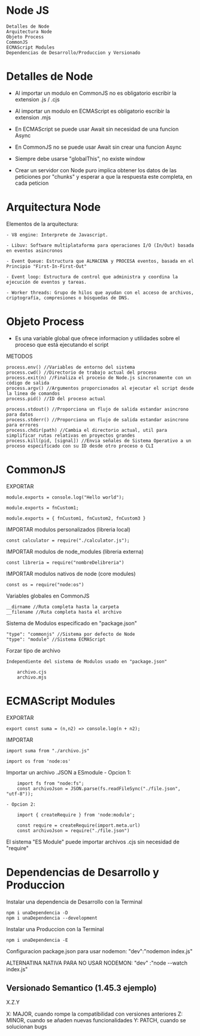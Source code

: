 # Node JS

    Detalles de Node
    Arquitectura Node
    Objeto Process
    CommonJS
    ECMAScript Modules
    Dependencias de Desarrollo/Produccion y Versionado

# Detalles de Node

- Al importar un modulo en CommonJS no es obligatorio escribir la extension .js / .cjs
- Al importar un modulo en ECMAScript es obligatorio escribir la extension .mjs

- En ECMAScript se puede usar Await sin necesidad de una funcion Async
- En CommonJS no se puede usar Await sin crear una funcion Async

- Siempre debe usarse "globalThis", no existe window

- Crear un servidor con Node puro implica obtener los datos de las peticiones por "chunks" y esperar a que la respuesta este completa, en cada peticion

# Arquitectura Node

Elementos de la arquitectura:

    - V8 engine: Interprete de Javascript.

    - Libuv: Software multiplataforma para operaciones I/O (In/Out) basada en eventos asincronos

    - Event Queue: Estructura que ALMACENA y PROCESA eventos, basada en el Principio "First-In-First-Out"

    - Event loop: Estructura de control que administra y coordina la ejecución de eventos y tareas.

    - Worker threads: Grupo de hilos que ayudan con el acceso de archivos, criptografía, compresiones o búsquedas de DNS.

# Objeto Process

- Es una variable global que ofrece informacion y utilidades sobre el proceso que está ejecutando el script

METODOS

    process.env() //Variables de entorno del sistema
    process.cwd() //Directorio de trabajo actual del proceso
    process.exit(n) //Finaliza el proceso de Node.js sincronamente con un código de salida
    process.argv() //Argumentos proporcionados al ejecutar el script desde la linea de comandos
    process.pid() //ID del proceso actual

    process.stdout() //Proporciona un flujo de salida estandar asincrono para datos
    process.stderr() //Proporciona un flujo de salida estandar asincrono para errores
    process.chdir(path) //Cambia el directorio actual, util para simplificar rutas relativas en proyectos grandes
    process.kill(pid, [signal]) //Envia señales de Sistema Operativo a un proceso especificado con su ID desde otro proceso o CLI

# CommonJS

EXPORTAR

    module.exports = console.log("Hello world");

    module.exports = fnCustom1;

    module.exports = { fnCustom1, fnCustom2, fnCustom3 }

IMPORTAR modulos personalizados (libreria local)

    const calculator = require("./calculator.js");

IMPORTAR modulos de node_modules (libreria externa)

    const libreria = require("nombreDelibreria")

IMPORTAR modulos nativos de node (core modules)

    const os = require("node:os")

Variables globales en CommonJS

    __dirname //Ruta completa hasta la carpeta
    __filename //Ruta completa hasta el archivo

Sistema de Modulos especificado en "package.json"

    "type": "commonjs" //Sistema por defecto de Node
    "type": "module" //Sistema ECMAScript

Forzar tipo de archivo

    Independiente del sistema de Modulos usado en "package.json"

        archivo.cjs
        archivo.mjs

# ECMAScript Modules

EXPORTAR

    export const suma = (n,n2) => console.log(n + n2);

IMPORTAR

    import suma from "./archivo.js"

    import os from 'node:os'

Importar un archivo .JSON a ESmodule
    - Opcion 1:

        import fs from "node:fs";
        const archivoJson = JSON.parse(fs.readFileSync("./file.json", "utf-8"));

    - Opcion 2:

        import { createRequire } from 'node:module';

        const require = createRequire(import.meta.url)
        const archivoJson = require("./file.json")

El sistema "ES Module" puede importar archivos .cjs sin necesidad de "require"

# Dependencias de Desarrollo y Produccion

Instalar una dependencia de Desarrollo con la Terminal

    npm i unaDependencia -D
    npm i unaDependencia --development


Instalar una Produccion con la Terminal

    npm i unaDependencia -E

Configuracion package.json para usar nodemon:
    "dev":"nodemon index.js"

ALTERNATINA NATIVA PARA NO USAR NODEMON:
    "dev" :"node --watch index.js"

## Versionado Semantico (1.45.3 ejemplo)

X.Z.Y

X: MAJOR, cuando rompe la compatibilidad con versiones anteriores
Z: MINOR, cuando se añaden nuevas funcionalidades
Y: PATCH, cuando se solucionan bugs